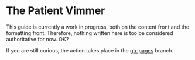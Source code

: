# The Patient Vimmer

This guide is currently a work in progress, both on the content front and the formatting front. Therefore, nothing written here is too be considered authoritative for now. OK?

If you are still curious, the action takes place in the [gh-pages](https://github.com/romainl/the-patient-vimmer/tree/gh-pages) branch.
